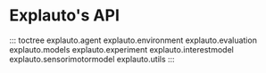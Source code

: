 # Explauto\'s API

::: toctree
explauto.agent explauto.environment explauto.evaluation explauto.models
explauto.experiment explauto.interestmodel explauto.sensorimotormodel
explauto.utils
:::
